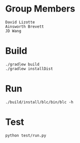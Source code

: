 # Group Members
    David Lizotte
    Ainsworth Brevett
    JD Wang

# Build
    ./gradlew build
    ./gradlew installDist
    
# Run
	./build/install/blc/bin/blc -h
# Test
    python test/run.py
    

